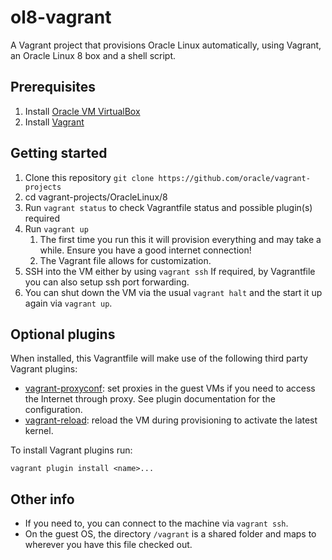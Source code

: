 # ol8-vagrant

A Vagrant project that provisions Oracle Linux automatically, using Vagrant, an Oracle Linux 8 box and a shell script.

## Prerequisites

1. Install [Oracle VM VirtualBox](https://www.virtualbox.org/wiki/Downloads)
2. Install [Vagrant](https://vagrantup.com/)

## Getting started

1. Clone this repository `git clone https://github.com/oracle/vagrant-projects`
2. cd vagrant-projects/OracleLinux/8
3. Run `vagrant status` to check Vagrantfile status and possible plugin(s) required
4. Run `vagrant up`
   1. The first time you run this it will provision everything and may take a while. Ensure you have a good internet connection!
   2. The Vagrant file allows for customization.
5. SSH into the VM either by using `vagrant ssh`
   If required, by Vagrantfile you can also setup ssh port forwarding.
6. You can shut down the VM via the usual `vagrant halt` and the start it up again via `vagrant up`.

## Optional plugins

When installed, this Vagrantfile will make use of the following third party Vagrant plugins:

- [vagrant-proxyconf](https://github.com/tmatilai/vagrant-proxyconf): set
proxies in the guest VMs if you need to access the Internet through proxy. See
plugin documentation for the configuration.
- [vagrant-reload](https://github.com/aidanns/vagrant-reload): reload the VM
during provisioning to activate the latest kernel.

To install Vagrant plugins run:

```shell
vagrant plugin install <name>...
```

## Other info

- If you need to, you can connect to the machine via `vagrant ssh`.
- On the guest OS, the directory `/vagrant` is a shared folder and maps to wherever you have this file checked out.
